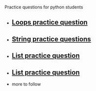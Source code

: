 Practice questions for python students

- ## [Loops practice question](https://github.com/digipodium/Digipodium-Python-Practice-questions/blob/main/loops.md)
- ## [String practice questions](https://github.com/digipodium/Digipodium-Python-Practice-questions/blob/main/Strings.md)
- ## [List practice question](https://github.com/digipodium/Digipodium-Python-Practice-questions/blob/main/lists.md)
- ## [List practice question](https://github.com/digipodium/Digipodium-Python-Practice-questions/blob/main/dictionary.md)
- more to follow
